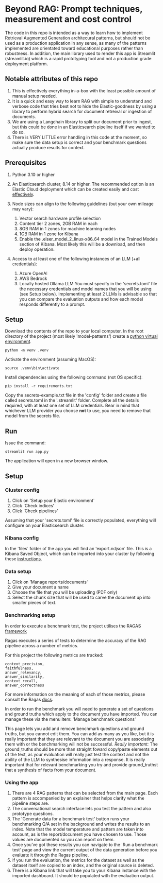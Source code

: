 # Beyond RAG: Prompt techniques, measurement and cost control

The code in this repo is intended as a way to learn how to implement Retrieval Augmented Generation architecural patterns, 
but should not be used as a production application in any sense, as many of the patterns implemented are orientated toward
educational purposes rather than robustness. In addition, the main library used to render this app is Streamlit (streamlit.io)
which is a rapid prototyping tool and not a production grade deployment platform.

## Notable attributes of this repo
1. This is effectively everything in-a-box with the least possible amount of manual setup needed.
2. It is a quick and easy way to learn RAG with simple to understand and verbose code that tries best not to hide the Elastic-goodness by using a library to perform hybrid search for document retreival or ingestion of documents. 
3. We are using a Langchain library to split our document prior to ingest, but this could be done in an Elasticsearch pipeline itself if we wanted to do so.
4. There is VERY LITTLE error handling in this code at the moment, so make sure the data setup is correct and your benchmark questions actually produce results for context.

## Prerequisites
1. Python 3.10 or higher
2. An Elasticsearch cluster, 8.14 or higher. The recommended option is an Elastic Cloud deployment which can be created easily and cost
[effectively](
https://cloud.elastic.co/registration?onboarding_token=vectorsearch&cta=cloud-registration&tech=trial&plcmt=article%20content&pg=search-labs
). 
3. Node sizes can align to the following guidelines (but your own mileage may vary):
   1. Vector search hardware profile selection 
   2. Content tier 2 zones, 2GB RAM in each 
   3. 8GB RAM in 1 zones for machine learning nodes 
   4. 1GB RAM in 1 zone for Kibana 
   5. Enable the .elser_model_2_linux-x86_64 model in the Trained Models section of Kibana. Most likely this will be a download, and then deploy operation.

4. Access to at least one of the following instances of an LLM (+all credentials):
   1. Azure OpenAI
   2. AWS Bedrock
   3. Locally hosted Ollama LLM
   You must specify in the 'secrets.toml' file the necessary credentials and model names that you will be using (see Setup below). 
   Implementing at least 2 LLMs is advisable so that you can compare the evaluation outputs and how each model responds differently to a prompt.


## Setup
Download the contents of the repo to your local computer.
In the root directory of the project (most likely 'model-patterns') create a [python virtual environment](https://docs.python.org/3/library/venv.html).
````
python -m venv .venv
````
Activate the environment (assuming MacOS):
````
source .venv\bin\activate
````
Install dependencies using the following command (not OS specific): 
````
pip install -r requirements.txt
````
Copy the secrets-example.txt file in the 'config' folder and create a file called secrets.toml in the '.streamlit' folder.
Complete all the details required, with at least one set of LLM credentials. Bear in mind that whichever LLM provider you choose **not** to use, you need to remove that model from the secrets file.

## Run
Issue the command: 
````
streamlit run app.py 
````
The application will open in a new browser window.

## Setup

### Cluster config
1. Click on 'Setup your Elastic environment'
2. Click 'Check indices'
3. Click 'Check pipelines'

Assuming that your 'secrets.toml' file is correctly populated, everything will configure on your Elasticsearch cluster.

### Kibana config
In the 'files' folder of the app you will find an 'export.ndjson' file. This is a Kibana Saved Object, which can be imported 
into your cluster by following these [instructions](https://www.elastic.co/guide/en/kibana/current/managing-saved-objects.html#managing-saved-objects-export-objects).

### Data setup
1. Click on 'Manage reports/documents'
2. Give your document a name
3. Choose the file that you will be uploading (PDF only)
4. Select the chunk size that will be used to carve the document up into smaller pieces of text.

### Benchmarking setup
In order to execute a benchmark test, the project utilises the RAGAS [framework](https://docs.ragas.io/en/stable/index.html)

Ragas executes a series of tests to determine the accuracy of the RAG pipeline across a number of metrics.

For this project the following metrics are tracked:
````
context_precision,
faithfulness,
answer_relevancy,
answer_similarity,
context_recall,
answer_correctness
````
For more information on the meaning of each of those metrics, please consult the Ragas [docs](https://docs.ragas.io/en/stable/index.html). 

In order to run the benchmark you will need to generate a set of questions and ground truths which apply to the document you have imported. You can manage these via the menu item: 'Manage benchmark questions'

This page lets you add and remove benchmark questions and ground truths, but you cannot edit them. You can add as many as you like, but it is really important that they are relevant to the document you are associating them with or the benchmarking will not be successful.
*Really Important:* The ground_truths should be more than straight foward copy/paste elements out of the text, as your evaluation will really just test the context and not the ability of the LLM to synthesise information into a response. It is really important that for relevant benchmarking you try and provide ground_truthst that a synthesis of facts from your document.

### Using the app
1. There are 4 RAG patterns that can be selected from the main page. Each pattern is accompanied by an explainer that helps clarify what the pipeline steps are.
2. The conversational search interface lets you test the pattern and also prototype questions.
3. The 'Generate data for a benchmark test' button runs your benchmarking Q/A set in the background and writes the results to an index. Note that the model temperature and pattern are taken into account, as is the report/document you have chosen to use. Those values are documented so you can report on them. 
4. Once you've got these results you can navigate to the 'Run a benchmark test' page and view the current output of the data generation before you evaluate it through the Ragas pipeline. 
5. If you run the evaluation, the metrics for the dataset as well as the dataset itself are copied to an index, and the original source is deleted.
6. There is a Kibana link that will take you to your Kibana instance with the imported dashboard. It should be populated with the evaluation output.